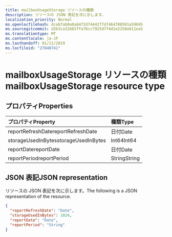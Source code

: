 ```yaml
---
title: mailboxUsageStorage リソースの種類
description: リソースの JSON 表記を次に示します。
localization_priority: Normal
ms.openlocfilehash: dcabfab0e8a64f2d74442f7d7464708501a59b95
ms.sourcegitcommit: d2b3ca32602ffa76cc7925d7f4d1e2258e611ea5
ms.translationtype: MT
ms.contentlocale: ja-JP
ms.lasthandoff: 01/11/2019
ms.locfileid: "27840741"
---
```

# <a name="mailboxusagestorage-resource-type"></a><span data-ttu-id="62ff9-103">mailboxUsageStorage リソースの種類</span><span class="sxs-lookup"><span data-stu-id="62ff9-103">mailboxUsageStorage resource type</span></span>

## <a name="properties"></a><span data-ttu-id="62ff9-104">プロパティ</span><span class="sxs-lookup"><span data-stu-id="62ff9-104">Properties</span></span>

| <span data-ttu-id="62ff9-105">プロパティ</span><span class="sxs-lookup"><span data-stu-id="62ff9-105">Property</span></span>           | <span data-ttu-id="62ff9-106">種類</span><span class="sxs-lookup"><span data-stu-id="62ff9-106">Type</span></span>   |
| :----------------- | :----- |
| <span data-ttu-id="62ff9-107">reportRefreshDate</span><span class="sxs-lookup"><span data-stu-id="62ff9-107">reportRefreshDate</span></span>  | <span data-ttu-id="62ff9-108">日付</span><span class="sxs-lookup"><span data-stu-id="62ff9-108">Date</span></span>   |
| <span data-ttu-id="62ff9-109">storageUsedInBytes</span><span class="sxs-lookup"><span data-stu-id="62ff9-109">storageUsedInBytes</span></span> | <span data-ttu-id="62ff9-110">Int64</span><span class="sxs-lookup"><span data-stu-id="62ff9-110">Int64</span></span>  |
| <span data-ttu-id="62ff9-111">reportDate</span><span class="sxs-lookup"><span data-stu-id="62ff9-111">reportDate</span></span>         | <span data-ttu-id="62ff9-112">日付</span><span class="sxs-lookup"><span data-stu-id="62ff9-112">Date</span></span>   |
| <span data-ttu-id="62ff9-113">reportPeriod</span><span class="sxs-lookup"><span data-stu-id="62ff9-113">reportPeriod</span></span>       | <span data-ttu-id="62ff9-114">String</span><span class="sxs-lookup"><span data-stu-id="62ff9-114">String</span></span> |

## <a name="json-representation"></a><span data-ttu-id="62ff9-115">JSON 表記</span><span class="sxs-lookup"><span data-stu-id="62ff9-115">JSON representation</span></span>

<span data-ttu-id="62ff9-116">リソースの JSON 表記を次に示します。</span><span class="sxs-lookup"><span data-stu-id="62ff9-116">The following is a JSON representation of the resource.</span></span>

<!-- {
  "blockType": "resource",
  "@odata.type": "microsoft.graph.mailboxUsageStorage"
} -->

```json
{
  "reportRefreshDate": "Date", 
  "storageUsedInBytes": 1024, 
  "reportDate": "Date", 
  "reportPeriod": "String"
}
```
